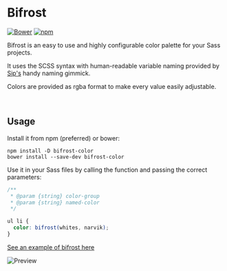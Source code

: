 # Bifrost

[![Bower](https://img.shields.io/bower/v/bifrost-color.svg)](https://github.com/thibmaek/Bifrost) 
[![npm](https://img.shields.io/npm/v/bifrost-color.svg?maxAge=2592000)]()

Bifrost is an easy to use and highly configurable color palette for your Sass projects.  

It uses the SCSS syntax with human-readable variable naming provided by [Sip's](http://theolabrothers.com) handy naming gimmick.

Colors are provided as rgba format to make every value easily adjustable.

<br>

## Usage

Install it from npm (preferred) or bower:

```shell
npm install -D bifrost-color
bower install --save-dev bifrost-color
```

Use it in your Sass files by calling the function and passing the correct
parameters:

```scss
/**
 * @param {string} color-group
 * @param {string} named-color
 */

ul li {
  color: bifrost(whites, narvik);
}
```

[See an example of bifrost here](http://codepen.io/thibmaek/pen/WvQoLg)

![Preview](http://imgur.com/hAoRiO2.png)
